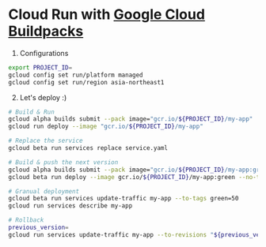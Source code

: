 # Cloud Run with [Google Cloud Buildpacks](https://github.com/GoogleCloudPlatform/buildpacks)

1. Configurations

```bash
export PROJECT_ID=
gcloud config set run/platform managed
gcloud config set run/region asia-northeast1
```

2. Let's deploy :)

```bash
# Build & Run
gcloud alpha builds submit --pack image="gcr.io/${PROJECT_ID}/my-app"
gcloud run deploy --image "gcr.io/${PROJECT_ID}/my-app"

# Replace the service
gcloud beta run services replace service.yaml

# Build & push the next version
gcloud alpha builds submit --pack image="gcr.io/${PROJECT_ID}/my-app:green"
gcloud beta run deploy --image gcr.io/${PROJECT_ID}/my-app:green --no-traffic --tag green

# Granual deployment
gcloud beta run services update-traffic my-app --to-tags green=50
gcloud run services describe my-app

# Rollback
previous_version=
gcloud run services update-traffic my-app --to-revisions "${previous_version}"
```
